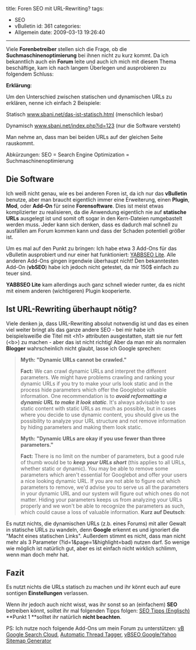 title: Foren SEO mit URL-Rewriting?
tags:
  - SEO
  - vBulletin
id: 361
categories:
  - Allgemein
date: 2009-03-13 19:26:40
---

Viele **Forenbetreiber** stellen sich die Frage, ob die **Suchmaschinenoptimierung** bei ihnen nicht zu kurz kommt. Da ich bekanntlich auch ein **Forum** leite und auch ich mich mit diesem Thema beschäftige, kam ich nach langem Überlegen und ausprobieren zu folgendem Schluss: <!--more-->

**Erklärung**:

Um den Unterschied zwischen statischen und dynamischen URLs zu erklären, nenne ich einfach 2 Beispiele:

Statisch www.sbani.net/das-ist-statisch.html (menschlich lesbar)

Dynamisch www.sbani.net/index.php?id=123 (nur die Software versteht)

Man nehme an, dass man bei beiden URLs auf der gleichen Seite rauskommt.

Abkürzungen: SEO = Search Engine Optimization = Suchmaschinenoptimierung

## Die Software

Ich weiß nicht genau, wie es bei anderen Foren ist, da ich nur das **vBulletin** benutze, aber man braucht eigentlich immer eine Erweiterung, einen **Plugin**, **Mod**, oder **Add-On** für seine **Forensoftware**. Dies ist meist etwas komplizierter zu realisieren, da die Anwendung eigentlich nie auf **statische URLs** ausgelegt ist und somit oft sogar in den Kern-Dateien rumgebastelt werden muss. Jeder kann sich denken, dass es dadurch mal schnell zu ausfällen am Forum kommen kann und dass der Schaden potentiell größer ist.

Um es mal auf den Punkt zu bringen: Ich habe etwa 3 Add-Ons für das vBulletin ausprobiert und nur einer hat funktioniert: [YABBSEO Lite](http://www.vbulletin.org/forum/showthread.php?t=205602). Alle anderen Add-Ons gingen irgendwie überhaupt nicht! Den bekanntesten Add-On (**vbSEO**) habe ich jedoch nicht getestet, da mir 150$ einfach zu teuer sind.

**YABBSEO Lite** kam allerdings auch ganz schnell wieder runter, da es nicht mit einem anderen (wichtigeren) Plugin kooperierte.

## Ist URL-Rewriting überhaupt nötig?

Viele denken ja, dass URL-Rewriting absolut notwendig ist und das es einen viel weiter bringt als das ganze andere SEO - bei mir habe ich beispielsweiße die Titel mit &lt;h1&gt; attributen ausgestatten, statt sie nur fett (&lt;b&gt;) zu machen - aber das ist nicht richtig! Aber da man mir als normalen **Blogger** wahrscheinlich nicht glaubt, lasse ich Google sprechen:
> **Myth: "Dynamic URLs cannot be crawled."**
> 
> 
> **Fact:** We can crawl dynamic URLs and interpret the different parameters. We might have problems crawling and ranking your dynamic URLs if you try to make your urls look static and in the process hide parameters which offer the Googlebot valuable information. One recommendation is to _**avoid reformatting a dynamic URL to make it look static**_. It's always advisable to use static content with static URLs as much as possible, but in cases where you decide to use dynamic content, you should give us the possibility to analyze your URL structure and not remove information by hiding parameters and making them look static.
> 
> 
> **Myth: "Dynamic URLs are okay if you use fewer than three parameters."**
> 
> 
> **Fact:** There is no limit on the number of parameters, but a good rule of thumb would be to _**keep your URLs short**_ (this applies to all URLs, whether static or dynamic). You may be able to remove some parameters which aren't essential for Googlebot and offer your users a nice looking dynamic URL. If you are not able to figure out which parameters to remove, we'd advise you to serve us all the parameters in your dynamic URL and our system will figure out which ones do not matter. Hiding your parameters keeps us from analyzing your URLs properly and we won't be able to recognize the parameters as such, which could cause a loss of valuable information.
**Kurz auf Deutsch**:

Es nutzt nichts, die dynamischen URLs (z.b. eines Forums) mit aller Gewalt in statische URLs zu wandeln, denn **Google** erkennt es und ignoriert die "Macht eines statischen Links". Außerdem stimmt es nicht, dass man nicht mehr als 3 Parameter (?id=1&amp;page=1&amp;highlight=bad) nutzen darf. So wenige wie möglich ist natürlich gut, aber es ist einfach nicht wirklich schlimm, wenn man doch mehr hat.

## Fazit

Es nutzt nichts die URLs statisch zu machen und ihr könnt euch auf eure sontigen **Einstellungen** verlassen.

Wenn ihr jedoch auch nicht wisst, was ihr sonst so an (einfachem) **SEO** betreiben könnt, solltet ihr mal folgenden Tipps folgen: [SEO Tipps (Englisch)](http://www.computing-tips.com/2008/06/18/how-to-seo-vbulletin/) **Punkt 1 **solltet ihr natürlich **nicht beachten**.

PS: Ich nutze noch folgende Add-Ons um mein Forum zu unterstützen: [vB Google Search Cloud](http://www.vbulletin.org/forum/showthread.php?t=178714), [Automatic Thread Tagger](http://www.vbulletin.org/forum/misc.php?do=producthelp&amp;pid=autotag38), [vBSEO Google/Yahoo Sitemap Generator](http://www.vbulletin.org/forum/showthread.php?t=184573)